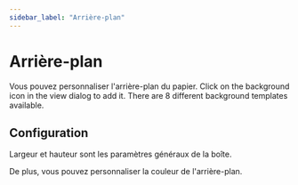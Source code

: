 ```yaml
---
sidebar_label: "Arrière-plan"
---
```


# Arrière-plan

Vous pouvez personnaliser l'arrière-plan du papier. Click on the background icon in the view dialog to add it. There are 8 different background templates available.

## Configuration

Largeur et hauteur sont les paramètres généraux de la boîte.

De plus, vous pouvez personnaliser la couleur de l'arrière-plan.

